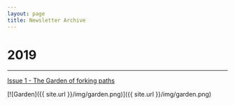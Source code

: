 ```yaml
---
layout: page
title: Newsletter Archive
---
```


# 2019

---

[Issue 1 - The Garden of forking paths](https://pdtenpas.github.io/2019-06-15-metadata-issue-1/)

[![Garden]({{ site.url }}/img/garden.png)]({{ site.url }}/img/garden.png)
